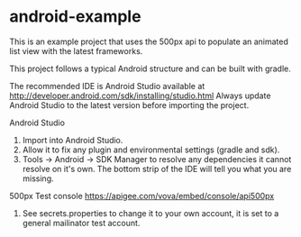 android-example
===============

This is an example project that uses the 500px api to populate an animated list view with the latest frameworks.

This project follows a typical Android structure and can be built with gradle.

The recommended IDE is Android Studio available at http://developer.android.com/sdk/installing/studio.html
Always update Android Studio to the latest version before importing the project.

Android Studio
1. Import into Android Studio.
2. Allow it to fix any plugin and environmental settings (gradle and sdk).
3. Tools -> Android -> SDK Manager to resolve any dependencies it cannot resolve on it's own.  The bottom strip of the IDE will tell you what you are missing.

500px Test console
https://apigee.com/vova/embed/console/api500px

1.  See secrets.properties to change it to your own account, it is set to a general mailinator test account.


